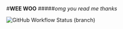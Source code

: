 #**WEE WOO**
#####_omg you read me thanks_

![GitHub Workflow Status (branch)](https://img.shields.io/github/actions/workflow/status/<40590148>/<sem>/<main>.yml?branch=<master>)
